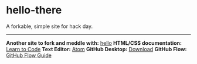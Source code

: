# hello-there

A forkable, simple site for hack day.

---

**Another site to fork and meddle with:** [hello](https://github.com/jlord/hello)
**HTML/CSS documentation:** [Learn to Code](http://learn.shayhowe.com/html-css/)
**Text Editor:** [Atom](http://atom.io)
**GitHub Desktop:** [Download](desktop.github.com)
**GitHub Flow:** [GitHub Flow Guide](https://guides.github.com/introduction/flow/)
